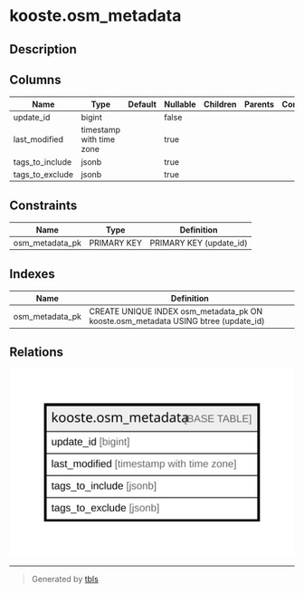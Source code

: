 # kooste.osm_metadata

## Description

## Columns

| Name | Type | Default | Nullable | Children | Parents | Comment |
| ---- | ---- | ------- | -------- | -------- | ------- | ------- |
| update_id | bigint |  | false |  |  |  |
| last_modified | timestamp with time zone |  | true |  |  |  |
| tags_to_include | jsonb |  | true |  |  |  |
| tags_to_exclude | jsonb |  | true |  |  |  |

## Constraints

| Name | Type | Definition |
| ---- | ---- | ---------- |
| osm_metadata_pk | PRIMARY KEY | PRIMARY KEY (update_id) |

## Indexes

| Name | Definition |
| ---- | ---------- |
| osm_metadata_pk | CREATE UNIQUE INDEX osm_metadata_pk ON kooste.osm_metadata USING btree (update_id) |

## Relations

![er](kooste.osm_metadata.svg)

---

> Generated by [tbls](https://github.com/k1LoW/tbls)

